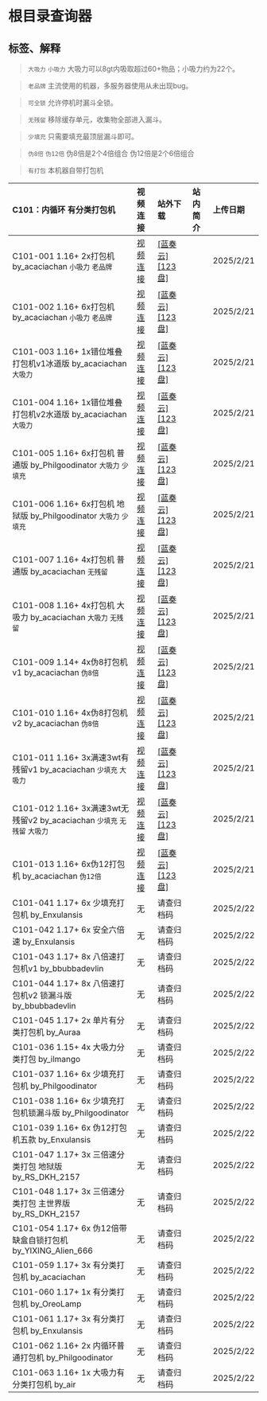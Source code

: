 # 根目录查询器

## 标签、解释
> `大吸力` `小吸力` 大吸力可以8gt内吸取超过60+物品；小吸力约为22个。

> `老品牌` 主流使用的机器，多服务器使用从未出现bug。

> `可全锁` 允许停机时漏斗全锁。

> `无残留` 移除缓存单元，收集物全部进入漏斗。

> `少填充` 只需要填充最顶层漏斗即可。

> `伪8倍` `伪12倍` 伪8倍是2个4倍组合 伪12倍是2个6倍组合

> `有打包` 本机器自带打包机

| **C101：内循环 有分类打包机**  |  视频连接 | 站外下载 | 站内简介 | 上传日期 |
| :-- | :-- | :-- | :-- | :-- |
| C101-001 1.16+ 2x打包机 by_acaciachan `小吸力` `老品牌` | [视频连接](https://www.bilibili.com/video/BV1Ji421Y7dQ) | [[蓝奏云]](https://www.lanzoue.com/iW3kp28x996d) [[123盘]](https://www.123pan.com/s/okJUVv-wlxn3) | []() |2025/2/21 | 
| C101-002 1.16+ 6x打包机 by_acaciachan `小吸力` `老品牌` | [视频连接](https://www.bilibili.com/video/BV1Ji421Y7dQ) | [[蓝奏云]](https://www.lanzoue.com/iW3kp28x996d) [[123盘]](https://www.123pan.com/s/okJUVv-wlxn3) | []() |2025/2/21 | 
| C101-003 1.16+ 1x错位堆叠打包机v1冰道版 by_acaciachan `大吸力` | [视频连接](https://www.bilibili.com/video/BV1Ji421Y7dQ) | [[蓝奏云]](https://www.lanzoue.com/iW3kp28x996d) [[123盘]](https://www.123pan.com/s/okJUVv-wlxn3) | []() |2025/2/21 | 
| C101-004 1.16+ 1x错位堆叠打包机v2水道版 by_acaciachan `大吸力` | [视频连接](https://www.bilibili.com/video/BV1Ji421Y7dQ) | [[蓝奏云]](https://www.lanzoue.com/iW3kp28x996d) [[123盘]](https://www.123pan.com/s/okJUVv-wlxn3) | []() |2025/2/21 | 
| C101-005 1.16+ 6x打包机 普通版 by_Philgoodinator `大吸力` `少填充` | [视频连接](https://www.bilibili.com/video/BV1Ji421Y7dQ) | [[蓝奏云]](https://www.lanzoue.com/iW3kp28x996d) [[123盘]](https://www.123pan.com/s/okJUVv-wlxn3) | []() |2025/2/21 | 
| C101-006 1.16+ 6x打包机 地狱版 by_Philgoodinator `大吸力` `少填充` | [视频连接](https://www.bilibili.com/video/BV1Ji421Y7dQ) | [[蓝奏云]](https://www.lanzoue.com/iW3kp28x996d) [[123盘]](https://www.123pan.com/s/okJUVv-wlxn3) | []() |2025/2/21 | 
| C101-007 1.16+ 4x打包机 普通版 by_acaciachan `无残留` | [视频连接](https://www.bilibili.com/video/BV1Ji421Y7dQ) | [[蓝奏云]](https://www.lanzoue.com/iW3kp28x996d) [[123盘]](https://www.123pan.com/s/okJUVv-wlxn3) | []() |2025/2/21 | 
| C101-008 1.16+ 4x打包机 大吸力 by_acaciachan `大吸力` `无残留` | [视频连接](https://www.bilibili.com/video/BV1Ji421Y7dQ) | [[蓝奏云]](https://www.lanzoue.com/iW3kp28x996d) [[123盘]](https://www.123pan.com/s/okJUVv-wlxn3) | []() |2025/2/21 | 
| C101-009 1.14+ 4x伪8打包机v1 by_acaciachan `伪8倍` | [视频连接](https://www.bilibili.com/video/BV1Ji421Y7dQ) | [[蓝奏云]](https://www.lanzoue.com/iW3kp28x996d) [[123盘]](https://www.123pan.com/s/okJUVv-wlxn3) | []() |2025/2/21 | 
| C101-010 1.16+ 4x伪8打包机v2 by_acaciachan `伪8倍` | [视频连接](https://www.bilibili.com/video/BV1Ji421Y7dQ) | [[蓝奏云]](https://www.lanzoue.com/iW3kp28x996d) [[123盘]](https://www.123pan.com/s/okJUVv-wlxn3) | []() |2025/2/21 | 
| C101-011 1.16+ 3x满速3wt有残留v1 by_acaciachan `少填充` `大吸力` | [视频连接](https://www.bilibili.com/video/BV1Ji421Y7dQ) | [[蓝奏云]](https://www.lanzoue.com/iW3kp28x996d) [[123盘]](https://www.123pan.com/s/okJUVv-wlxn3) | []() |2025/2/21 | 
| C101-012 1.16+ 3x满速3wt无残留v2 by_acaciachan `少填充` `无残留` `大吸力` | [视频连接](https://www.bilibili.com/video/BV1Ji421Y7dQ) | [[蓝奏云]](https://www.lanzoue.com/iW3kp28x996d) [[123盘]](https://www.123pan.com/s/okJUVv-wlxn3) | []() |2025/2/21 | 
| C101-013 1.16+ 6x伪12打包机 by_acaciachan `伪12倍` | [视频连接](https://www.bilibili.com/video/BV1Ji421Y7dQ) | [[蓝奏云]](https://www.lanzoue.com/iW3kp28x996d) [[123盘]](https://www.123pan.com/s/okJUVv-wlxn3) | []() |2025/2/21 | 
| C101-041 1.17+ 6x 少填充打包机 by_Enxulansis | 无 | 请查归档码 | []() |2025/2/22 | 
| C101-042 1.17+ 6x 安全六倍速 by_Enxulansis | 无 | 请查归档码 | []() |2025/2/22 | 
| C101-043 1.17+ 8x 八倍速打包机v1 by_bbubbadevlin | 无 | 请查归档码 | []() |2025/2/22 | 
| C101-044 1.17+ 8x 八倍速打包机v2 锁漏斗版 by_bbubbadevlin | 无 | 请查归档码 | []() |2025/2/22 | 
| C101-045 1.17+ 2x 单片有分类打包机 by_Auraa | 无 | 请查归档码 | []() |2025/2/22 | 
| C101-036 1.15+ 4x 大吸力分类打包 by_ilmango | 无 | 请查归档码 | []() |2025/2/22 | 
| C101-037 1.16+ 6x 少填充打包机 by_Philgoodinator | 无 | 请查归档码 | []() |2025/2/22 | 
| C101-038 1.16+ 6x 少填充打包机锁漏斗版 by_Philgoodinator | 无 | 请查归档码 | []() |2025/2/22 | 
| C101-039 1.16+ 6x 伪12打包机五款 by_Enxulansis | 无 | 请查归档码 | []() |2025/2/22 | 
| C101-047 1.17+ 3x 三倍速分类打包 地狱版 by_RS_DKH_2157 | 无 | 请查归档码 | []() |2025/2/22 | 
| C101-048 1.17+ 3x 三倍速分类打包 主世界版 by_RS_DKH_2157 | 无 | 请查归档码 | []() |2025/2/22 | 
| C101-054 1.17+ 6x 伪12倍带缺盒自锁打包机 by_YIXING_Alien_666 | 无 | 请查归档码 | []() |2025/2/22 | 
| C101-059 1.17+ 3x 有分类打包机 by_acaciachan | 无 | 请查归档码 | []() |2025/2/22 | 
| C101-060 1.17+ 1x 有分类打包机 by_OreoLamp | 无 | 请查归档码 | []() |2025/2/22 | 
| C101-061 1.17+ 3x 有分类打包机 by_Enxulansis | 无 | 请查归档码 | []() |2025/2/22 | 
| C101-062 1.16+ 2x 内循环普通打包机 by_Philgoodinator | 无 | 请查归档码 | []() |2025/2/22 | 
| C101-063 1.16+ 1x 大吸力有分类打包机 by_air | 无 | 请查归档码 | []() |2025/2/22 | 